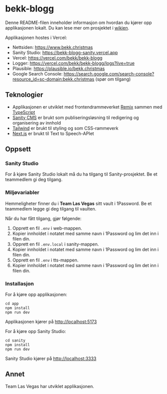 # bekk-blogg

Denne README-filen inneholder informasjon om hvordan du kjører opp applikasjonen lokalt. Du kan lese mer om prosjektet i [wikien](https://github.com/bekk/bekk-blogg/wiki).

Applikasjonen hostes i Vercel:

- Nettsiden: https://www.bekk.christmas
- Sanity Studio: https://bekk-blogg-sanity.vercel.app
- Vercel: https://vercel.com/bekk/bekk-blogg
- Logger: https://vercel.com/bekk/bekk-blogg/logs?live=true
- Plausible: https://plausible.io/bekk.christmas
- Google Search Console: https://search.google.com/search-console?resource_id=sc-domain:bekk.christmas (spør om tilgang)

## Teknologier

- Applikasjonen er utviklet med frontendrammeverket [Remix](https://remix.run/) sammen med [TypeScript](https://www.typescriptlang.org/)
- [Sanity CMS](https://www.sanity.io/) er brukt som publiseringsløsning til redigering og organisering av innhold
- [Tailwind](https://tailwindcss.com/) er brukt til styling og som CSS-rammeverk
- [Next.js](https://nextjs.org/) er brukt til Text to Speech-APIet

## Oppsett

### Sanity Studio

For å kjøre Sanity Studio lokalt må du ha tilgang til Sanity-prosjektet. Be et teammedlem gi deg tilgang.

### Miljøvariabler

Hemmeligheter finner du i **Team Las Vegas** sitt vault i 1Password. Be et teammedlem legge gi deg tilgang til vaulten.

Når du har fått tilgang, gjør følgende:

1. Opprett en fil `.env` i web-mappen.
2. Kopier innholdet i notatet med samme navn i 1Password og lim det inn i filen din.
3. Opprett en fil `.env.local` i sanity-mappen.
4. Kopier innholdet i notatet med samme navn i 1Password og lim det inn i filen din.
5. Opprett en fil `.env` i tts-mappen.
6. Kopier innholdet i notatet med samme navn i 1Password og lim det inn i filen din.

### Installasjon

For å kjøre opp applikasjonen:

```
cd app
npm install
npm run dev
```

Applikasjonen kjører på [http://localhost:5173](http://localhost:5173)

For å kjøre opp Sanity Studio:

```
cd sanity
npm install
npm run dev
```

Sanity Studio kjører på [http://localhost:3333](http://localhost:3333)

## Annet

Team Las Vegas har utviklet applikasjonen.
